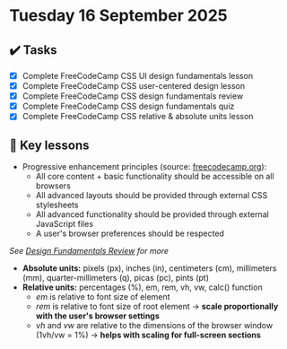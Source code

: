 # Tuesday 16 September 2025

## ✔️ Tasks

- [x] Complete FreeCodeCamp CSS UI design fundamentals lesson
- [x] Complete FreeCodeCamp CSS user-centered design lesson
- [x] Complete FreeCodeCamp CSS design fundamentals review
- [x] Complete FreeCodeCamp CSS design fundamentals quiz
- [x] Complete FreeCodeCamp CSS relative & absolute units lesson

## 📓 Key lessons

- Progressive enhancement principles (source: [freecodecamp.org](https://www.freecodecamp.org/learn/full-stack-developer/lecture-user-interface-design-fundamentals/what-is-progressive-enhancement)):
  - All core content + basic functionality should be accessible on all browsers
  - All advanced layouts should be provided through external CSS stylesheets
  - All advanced functionality should be provided through external JavaScript files
  - A user's browser preferences should be respected

_See [Design Fundamentals Review](https://www.freecodecamp.org/learn/full-stack-developer/review-design-fundamentals/review-design-fundamentals) for more_

- **Absolute units:** pixels (px), inches (in), centimeters (cm), millimeters (mm), quarter-millimeters (q), picas (pc), pints (pt)
- **Relative units:** percentages (%), em, rem, vh, vw, calc() function
  - _em_ is relative to font size of element
  - _rem_ is relative to font size of root element → **scale proportionally with the user's browser settings**
  - _vh_ and _vw_ are relative to the dimensions of the browser window (1vh/vw = 1%) → **helps with scaling for full-screen sections**
